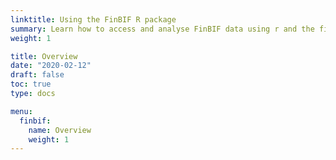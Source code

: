 ```yaml
---
linktitle: Using the FinBIF R package
summary: Learn how to access and analyse FinBIF data using r and the finbif package
weight: 1

title: Overview
date: "2020-02-12"
draft: false
toc: true
type: docs

menu:
  finbif:
    name: Overview
    weight: 1
---
```

